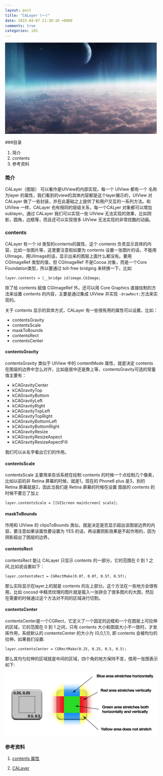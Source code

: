 ```yaml
---
layout: post
title: "CALayer (一)"
date: 2015-04-07 11:38:10 +0800
comments: true
categories: iOS
---
```

![](/images/201504071154.png)

###目录

1. 简介
2. contents
3. 参考资料

### 简介

CALayer（图层） 可以看作是UIView的内部实现，每一个 UIView 都有一个 名称为layer 的属性，我们看到的view的具体内容都是这个layer展示的，UIView 对 CALayer 做了一些封装，并在此基础之上提供了和用户交互的一系列方法。和 UIVIew 一样，CALayer 也有相同的层级关系，每一个CALyer 对象都可以增加 sublayer。通过 CALayer 我们可以实现一些 UIView 无法实现的效果，比如阴影，圆角，边框等，而且还可以实现很多 UIView 无法实现的非常炫酷的动画。

### contents

CALayer 有一个 id 类型的contents的属性，这个 contents 负责显示具体的内容，比如一张图片等，这里要注意假如要为 contents 设置一张图片的话，不能用UIImage，用UIImage的话，显示出来的图层上面什么都没有。要用 CGImageRef 类型的值，但 CGImageRef 不是Cocoa 对象，而是一个Core Foundation类型，所以要通过 toll-free bridging 来转换一下，比如

```objc
layer.contents = (__bridge id)image.CGImage;
```
除了给 contents 赋值 CGImageRef 外，还可以用 Core Graphics 直接绘制的方法来设置 contents 的内容，主要是通过集成 UIView 并实现 `-drawRect:`方法来实现的。

关于 contents 显示的具体方式，CALayer 有一些很有用的属性可以设置，比如：

* contentsGravity
* contentsScale
* maskToBounds
* contentsRect
* contentsCenter


#### contentsGravity

contentsGravity 类似于 UIView 中的 contentMode 属性，就是决定 contents 在图层的边界中怎么对齐，比如是居中还是靠上等，contentsGravity可选的常量值主要有：

* kCAGravityCenter
* kCAGravityTop
* kCAGravityBottom
* kCAGravityLeft
* kCAGravityRight
* kCAGravityTopLeft
* kCAGravityTopRight
* kCAGravityBottomLeft
* kCAGravityBottomRight
* kCAGravityResize
* kCAGravityResizeAspect
* kCAGravityResizeAspectFill

我们可以从名字看出它们的作用。

#### contentsScale

contentsScale 主要用来告诉系统在绘制 contents 的时候一个点绘制几个像素，比如以前的非 Retina 屏幕的时候，就是1，现在的 Phone6 plus 是3，别的 Retina 屏幕就是2，因此当我们是 Retina 屏幕的时候在设置 图层的 contents 的时候不要忘了加上

```objc
layer.contentsScale = [[UIScreen mainScreen] scale];
```
#### maskToBounds

作用和 UIView 的 clipsToBounds 类似，就是决定是否显示超出该图层边界的内容，要注意如果该属性要设置为 YES 的话，再设置阴影效果是不起作用的，因为阴影超出了图层的边界。

#### contentsRect

contentsRect 能让 CALayer 只显示 contents 的一部分，它的范围在 0 到 1 之间,比如说设置如下：

```objc
layer.contentsRect = CGRectMake(0.0f, 0.0f, 0.5f, 0.5f);
```

那么实际显示在layer上的就是 contents 的左上部分。这个方法在一些地方会很有用，比如 cocosd 中精灵纹理的图片就是载入一张拼合了很多图片的大图，然后在需要的时候通过这个方法对不同的区域进行切割。

#### contentsCenter

contentsCenter是一个CGRect，它定义了一个固定的边框和一个在图层上可拉伸的区域，它的范围在 0 到 1 之间，只有 contents 大小和图层大小不一致时，才发挥作用，系统默认的 contentsCenter 的大小为 {0,0,1,1}, 即 contents 会被均匀的拉伸，如果我们设置:

```objc
layer.contentsCenter = CGRectMake(0.25, 0.25, 0.5, 0.5);
```

那么其均匀拉伸的区域就是中间的区域，四个角的地方保持不变，借用一张图表示如下:

![](/images/contentsCenter.png)



### 参考资料
1. [contents 属性](http://zsisme.gitbooks.io/ios-/content/chapter2/the-contents-image.html)

2. [CALayer](https://developer.apple.com/library/mac/documentation/GraphicsImaging/Reference/CALayer_class/index.html)
